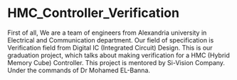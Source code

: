 # HMC_Controller_Verification
First of all, We are a team of engineers from Alexandria university in Electrical and Communication department.
Our field of specification is Verification field from Digital IC (Integrated Circuit) Design.
This is our graduation project, which talks about making verification for a HMC (Hybrid Memory Cube) Controller.
This project is mentored by Si-Vision Company.
Under the commands of Dr Mohamed EL-Banna.
